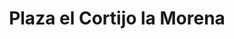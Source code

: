 ---
title: "Plaza el Cortijo la Morena"
url: /texcoco/plaza-el-cortijo-la-morena/
shop: centro comercial
---